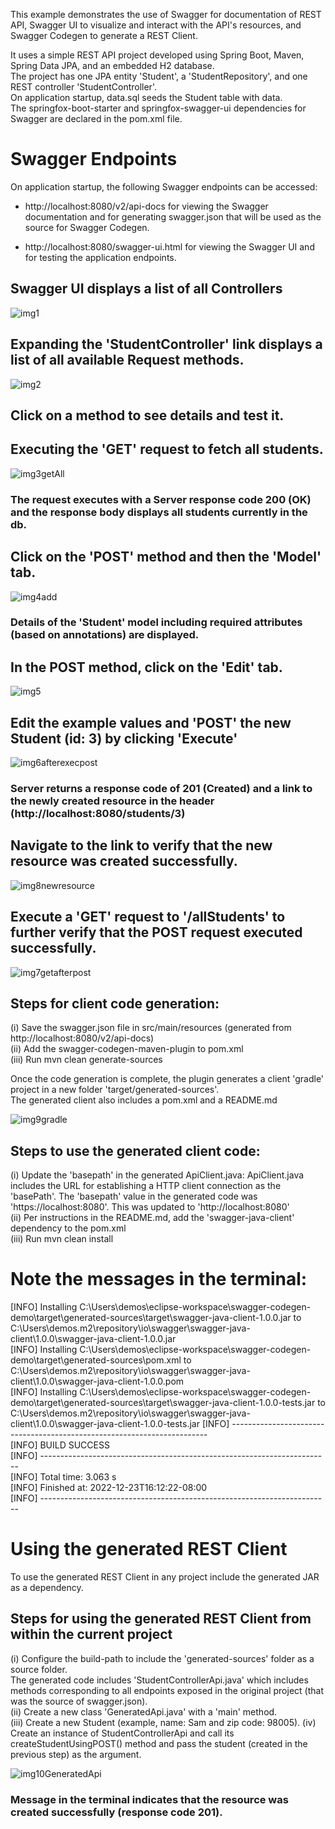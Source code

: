 
This example demonstrates the use of Swagger for documentation of REST API, Swagger UI to visualize and interact with the API's resources, and Swagger Codegen to generate a REST Client.  

It uses a simple REST API project developed using Spring Boot, Maven, Spring Data JPA, and an embedded H2 database.  
The project has one JPA entity 'Student', a 'StudentRepository', and one REST controller 'StudentController'.  
On application startup, data.sql seeds the Student table with data.  
The springfox-boot-starter and springfox-swagger-ui dependencies for Swagger are declared in the pom.xml file.  

# Swagger Endpoints

On application startup, the following Swagger endpoints can be accessed:
  
  - http://localhost:8080/v2/api-docs for viewing the Swagger documentation and for generating swagger.json that will be used as the source for Swagger Codegen. 
  
  - http://localhost:8080/swagger-ui.html for viewing the Swagger UI and for testing the application endpoints.

## Swagger UI displays a list of all Controllers  

![img1](https://user-images.githubusercontent.com/15854708/210187247-c0f0a3db-0f93-4957-abba-b47d14efb43d.JPG)

## Expanding the 'StudentController' link displays a list of all available Request methods.

![img2](https://user-images.githubusercontent.com/15854708/210187250-6109298f-3b0c-46f0-af7a-50f413770d40.JPG)  

## Click on a method to see details and test it.  
## Executing the 'GET' request to fetch all students. 

![img3getAll](https://user-images.githubusercontent.com/15854708/210187251-755ee81e-b006-4e3c-a94c-69d0416efce5.JPG)

### The request executes with a Server response code 200 (OK) and the response body displays all students currently in the db.

## Click on the 'POST' method and then the 'Model' tab.  

![img4add](https://user-images.githubusercontent.com/15854708/210187254-71008d66-5dab-455a-be63-0c1174270556.JPG)

### Details of the 'Student' model including required attributes (based on annotations) are displayed.

## In the POST method, click on the 'Edit' tab.

![img5](https://user-images.githubusercontent.com/15854708/210187255-7fe9e05b-6918-4fdd-a655-0f1904ceec2f.JPG)

## Edit the example values and 'POST' the new Student (id: 3) by clicking 'Execute'

![img6afterexecpost](https://user-images.githubusercontent.com/15854708/210187257-c9cc7ed8-3c78-4386-b79e-dc7da1cf3cc5.JPG)  

### Server returns a response code of 201 (Created) and a link to the newly created resource in the header (http://localhost:8080/students/3)

## Navigate to the link to verify that the new resource was created  successfully. 

![img8newresource](https://user-images.githubusercontent.com/15854708/210187262-ee26b31b-06fd-4c96-a717-44d86d4277f7.JPG)

## Execute a 'GET' request to '/allStudents' to further verify that the POST request executed successfully.  

![img7getafterpost](https://user-images.githubusercontent.com/15854708/210187258-48a9e714-97e2-485b-9f7f-844f575fcca6.JPG)


## Steps for client code generation:   
(i) Save the swagger.json file in src/main/resources (generated from http://localhost:8080/v2/api-docs)   
(ii) Add the swagger-codegen-maven-plugin to pom.xml  
(iii) Run mvn clean generate-sources  

Once the code generation is complete, the plugin generates a client 'gradle' project in a new folder 'target/generated-sources'.  
The generated client also includes a pom.xml and a README.md  

![img9gradle](https://user-images.githubusercontent.com/15854708/210187265-b243f1b4-cd28-4526-a800-2c2e112afd03.JPG)

## Steps to use the generated client code:  
(i) Update the 'basepath' in the generated ApiClient.java: 
ApiClient.java includes the URL for establishing a HTTP client connection as the 'basePath'. The 'basepath' value in the generated code was 'https://localhost:8080'. This was updated to 'http://localhost:8080'  
(ii) Per instructions in the README.md, add the 'swagger-java-client' dependency to the pom.xml  
(iii) Run mvn clean install  

# Note the messages in the terminal:

[INFO] Installing C:\Users\demos\eclipse-workspace\swagger-codegen-demo\target\generated-sources\target\swagger-java-client-1.0.0.jar to C:\Users\demos\.m2\repository\io\swagger\swagger-java-client\1.0.0\swagger-java-client-1.0.0.jar  
[INFO] Installing C:\Users\demos\eclipse-workspace\swagger-codegen-demo\target\generated-sources\pom.xml to C:\Users\demos\.m2\repository\io\swagger\swagger-java-client\1.0.0\swagger-java-client-1.0.0.pom  
[INFO] Installing C:\Users\demos\eclipse-workspace\swagger-codegen-demo\target\generated-sources\target\swagger-java-client-1.0.0-tests.jar to  
C:\Users\demos\.m2\repository\io\swagger\swagger-java-client\1.0.0\swagger-java-client-1.0.0-tests.jar
[INFO] ------------------------------------------------------------------------  
[INFO] BUILD SUCCESS  
[INFO] ------------------------------------------------------------------------  
[INFO] Total time:  3.063 s  
[INFO] Finished at: 2022-12-23T16:12:22-08:00  
[INFO] ------------------------------------------------------------------------  

# Using the generated REST Client  
To use the generated REST Client in any project include the generated JAR as a dependency.
     
## Steps for using the generated REST Client from within the current project
(i) Configure the build-path to include the 'generated-sources' folder as a source folder.  
The generated code includes 'StudentControllerApi.java' which includes methods corresponding to all endpoints exposed in the original project (that was the source of swagger.json).  
(ii) Create a new class 'GeneratedApi.java' with a 'main' method.  
(iii) Create a new Student (example, name: Sam and zip code: 98005).
(iv) Create an instance of StudentControllerApi and call its createStudentUsingPOST() method and pass the student (created in the previous step) as the argument.

![img10GeneratedApi](https://user-images.githubusercontent.com/15854708/210187267-d5408969-da79-4150-b525-3d610566a635.JPG)

### Message in the terminal indicates that the resource was created successfully (response code 201).

